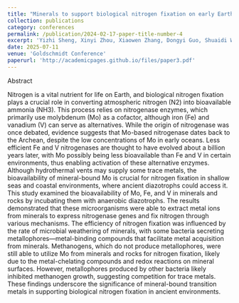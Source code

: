 ```yaml
---
title: "Minerals to support biological nitrogen fixation on early Earth"
collection: publications
category: conferences
permalink: /publication/2024-02-17-paper-title-number-4
excerpt: 'Yizhi Sheng, Xinyi Zhou, Xiaowen Zhang, Dongyi Guo, Shuaidi Wang, and Hailiang Dong'
date: 2025-07-11
venue: 'Goldschmidt Conference'
paperurl: 'http://academicpages.github.io/files/paper3.pdf'
---
```

Abstract

Nitrogen is a vital nutrient for life on Earth, and biological nitrogen fixation plays a crucial role in converting atmospheric nitrogen (N2) into bioavailable ammonia (NH3). This process relies on nitrogenase enzymes, which primarily use molybdenum (Mo) as a cofactor, although iron (Fe) and vanadium (V) can serve as alternatives. While the origin of nitrogenase was once debated, evidence suggests that Mo-based nitrogenase dates back to the Archean, despite the low concentrations of Mo in early oceans. Less efficient Fe and V nitrogenases are thought to have evolved about a billion years later, with Mo possibly being less bioavailable than Fe and V in certain environments, thus enabling activation of these alternative enzymes. Although hydrothermal vents may supply some trace metals, the bioavailability of mineral-bound Mo is crucial for nitrogen fixation in shallow seas and coastal environments, where ancient diazotrophs could access it.
This study examined the bioavailability of Mo, Fe, and V in minerals and rocks by incubating them with anaerobic diazotrophs. The results demonstrated that these microorganisms were able to extract metal ions from minerals to express nitrogenase genes and fix nitrogen through various mechanisms. The efficiency of nitrogen fixation was influenced by the rate of microbial weathering of minerals, with some bacteria secreting metallophores—metal-binding compounds that facilitate metal acquisition from minerals. Methanogens, which do not produce metallophores, were still able to utilize Mo from minerals and rocks for nitrogen fixation, likely due to the metal-chelating compounds and redox reactions on mineral surfaces. However, metallophores produced by other bacteria likely inhibited methanogen growth, suggesting competition for trace metals. These findings underscore the significance of mineral-bound transition metals in supporting biological nitrogen fixation in ancient environments.
